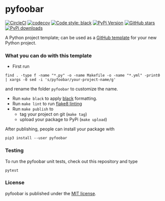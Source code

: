 # pyfoobar

[![CircleCI](https://img.shields.io/circleci/project/github/nschloe/pyfoobar/master.svg)](https://circleci.com/gh/nschloe/pyfoobar/tree/master)
[![codecov](https://img.shields.io/codecov/c/github/nschloe/pyfoobar.svg)](https://codecov.io/gh/nschloe/pyfoobar)
[![Code style: black](https://img.shields.io/badge/code%20style-black-000000.svg)](https://github.com/ambv/black)
[![PyPi Version](https://img.shields.io/pypi/v/pyfoobar.svg)](https://pypi.org/project/pyfoobar)
[![GitHub stars](https://img.shields.io/github/stars/nschloe/pyfoobar.svg?logo=github&label=Stars&logoColor=white)](https://github.com/nschloe/pyfoobar)
[![PyPi downloads](https://img.shields.io/pypi/dd/pyfoobar.svg)](https://pypistats.org/packages/pyfoobar)

A Python project template; can be used as a [GitHub
template](https://github.blog/2019-06-06-generate-new-repositories-with-repository-templates/) for your new Python project.

### What you can do with this template

* First run
```
find . -type f -name "*.py" -o -name Makefile -o -name "*.yml" -print0 | xargs -0 sed -i 's/pyfoobar/your-project-name/g'
```
and rename the folder `pyfoobar` to customize the name.

* Run `make black` to apply [black](https://github.com/python/black) formatting.
* Run `make lint` to run [flake8 linting](http://flake8.pycqa.org/en/latest/)
* Run `make publish` to
   - tag your project on git (`make tag`)
   - upload your package to PyPi (`make upload`)

After publishing, people can install your package with
```
pip3 install --user pyfoobar
```

### Testing

To run the pyfoobar unit tests, check out this repository and type
```
pytest
```

### License

pyfoobar is published under the [MIT license](https://en.wikipedia.org/wiki/MIT_License).
